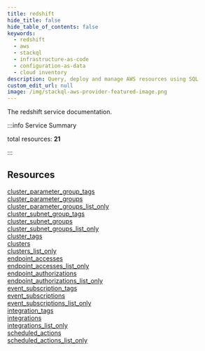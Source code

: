 ```yaml
---
title: redshift
hide_title: false
hide_table_of_contents: false
keywords:
  - redshift
  - aws
  - stackql
  - infrastructure-as-code
  - configuration-as-data
  - cloud inventory
description: Query, deploy and manage AWS resources using SQL
custom_edit_url: null
image: /img/stackql-aws-provider-featured-image.png
---
```


The redshift service documentation.

:::info Service Summary

<div class="row">
<div class="providerDocColumn">
<span>total resources:&nbsp;<b>21</b></span><br />
</div>
</div>

:::

## Resources
<div class="row">
<div class="providerDocColumn">
<a href="/services/redshift/cluster_parameter_group_tags/">cluster_parameter_group_tags</a><br />
<a href="/services/redshift/cluster_parameter_groups/">cluster_parameter_groups</a><br />
<a href="/services/redshift/cluster_parameter_groups_list_only/">cluster_parameter_groups_list_only</a><br />
<a href="/services/redshift/cluster_subnet_group_tags/">cluster_subnet_group_tags</a><br />
<a href="/services/redshift/cluster_subnet_groups/">cluster_subnet_groups</a><br />
<a href="/services/redshift/cluster_subnet_groups_list_only/">cluster_subnet_groups_list_only</a><br />
<a href="/services/redshift/cluster_tags/">cluster_tags</a><br />
<a href="/services/redshift/clusters/">clusters</a><br />
<a href="/services/redshift/clusters_list_only/">clusters_list_only</a><br />
<a href="/services/redshift/endpoint_accesses/">endpoint_accesses</a><br />
<a href="/services/redshift/endpoint_accesses_list_only/">endpoint_accesses_list_only</a>
</div>
<div class="providerDocColumn">
<a href="/services/redshift/endpoint_authorizations/">endpoint_authorizations</a><br />
<a href="/services/redshift/endpoint_authorizations_list_only/">endpoint_authorizations_list_only</a><br />
<a href="/services/redshift/event_subscription_tags/">event_subscription_tags</a><br />
<a href="/services/redshift/event_subscriptions/">event_subscriptions</a><br />
<a href="/services/redshift/event_subscriptions_list_only/">event_subscriptions_list_only</a><br />
<a href="/services/redshift/integration_tags/">integration_tags</a><br />
<a href="/services/redshift/integrations/">integrations</a><br />
<a href="/services/redshift/integrations_list_only/">integrations_list_only</a><br />
<a href="/services/redshift/scheduled_actions/">scheduled_actions</a><br />
<a href="/services/redshift/scheduled_actions_list_only/">scheduled_actions_list_only</a>
</div>
</div>